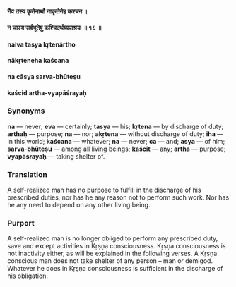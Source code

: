 #### नैव तस्य कृतेनार्थो नाकृतेनेह कश्चन ।
#### न चास्य सर्वभूतेषु कश्चिदर्थव्यपाश्रयः ॥ १८ ॥

#### naiva tasya kṛtenārtho
#### nākṛteneha kaścana
#### na cāsya sarva-bhūteṣu
#### kaścid artha-vyapāśrayaḥ

### Synonyms

**na** — never; **eva** — certainly; **tasya** — his; **kṛtena** — by discharge of duty; **arthaḥ** — purpose; **na** — nor; **akṛtena** — without discharge of duty; **iha** — in this world; **kaścana** — whatever; **na** — never; **ca** — and; **asya** — of him; **sarva**-**bhūteṣu** — among all living beings; **kaścit** — any; **artha** — purpose; **vyapāśrayaḥ** — taking shelter of.

### Translation

A self-realized man has no purpose to fulfill in the discharge of his prescribed duties, nor has he any reason not to perform such work. Nor has he any need to depend on any other living being.

### Purport

A self-realized man is no longer obliged to perform any prescribed duty, save and except activities in Kṛṣṇa consciousness. Kṛṣṇa consciousness is not inactivity either, as will be explained in the following verses. A Kṛṣṇa conscious man does not take shelter of any person – man or demigod. Whatever he does in Kṛṣṇa consciousness is sufficient in the discharge of his obligation.